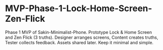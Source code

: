 # MVP-Phase-1-Lock-Home-Screen-Zen-Flick
Phase 1 MVP of Sakin-Minimalist-Phone. Prototype Lock &amp; Home Screen and Zen Flick (3 truths). Designer arranges screens, Content creates truths, Tester collects feedback. Assets shared later. Keep it minimal and simple.
